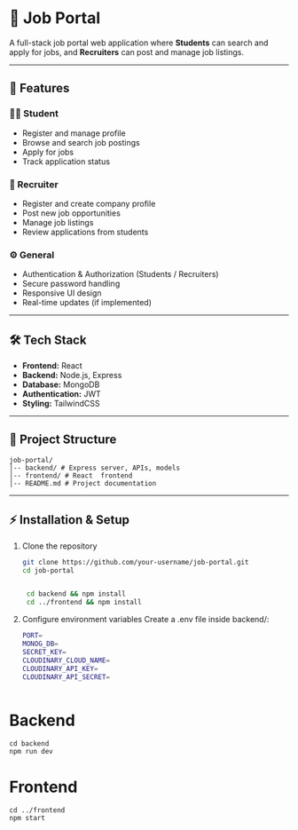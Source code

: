 # 🎯 Job Portal

A full-stack job portal web application where **Students** can search and apply for jobs, and **Recruiters** can post and manage job listings.

---

## 🚀 Features

### 👨‍🎓 Student
- Register and manage profile  
- Browse and search job postings  
- Apply for jobs  
- Track application status  

### 🏢 Recruiter
- Register and create company profile  
- Post new job opportunities  
- Manage job listings  
- Review applications from students  

### ⚙️ General
- Authentication & Authorization (Students / Recruiters)  
- Secure password handling  
- Responsive UI design  
- Real-time updates (if implemented)  

---

## 🛠️ Tech Stack
- **Frontend:** React 
- **Backend:** Node.js, Express  
- **Database:** MongoDB 
- **Authentication:** JWT 
- **Styling:** TailwindCSS  

---

## 📂 Project Structure
    
    job-portal/
    │-- backend/ # Express server, APIs, models
    │-- frontend/ # React  frontend
    │-- README.md # Project documentation




---

## ⚡ Installation & Setup

1. Clone the repository  
   ```bash
   git clone https://github.com/your-username/job-portal.git
   cd job-portal

   
    cd backend && npm install
    cd ../frontend && npm install

2. Configure environment variables
Create a .env file inside backend/:
    ```bash
    PORT=
    MONOG_DB=
    SECRET_KEY=
    CLOUDINARY_CLOUD_NAME=
    CLOUDINARY_API_KEY=
    CLOUDINARY_API_SECRET=



# Backend
    
    cd backend
    npm run dev


# Frontend
   
    cd ../frontend
    npm start
